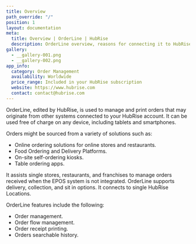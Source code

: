 ```yaml
---
title: Overview
path_override: "/"
position: 1
layout: documentation
meta:
  title: Overview | OrderLine | HubRise
  description: OrderLine overview, reasons for connecting it to HubRise and summary of integrated features. Synchronise data between your EPOS and your apps.
gallery:
  - __gallery-001.png
  - __gallery-002.png
app_info:
  category: Order Management
  availability: Worldwide
  price_range: Included in your HubRise subscription
  website: https://www.hubrise.com
  contact: contact@hubrise.com
---
```


OrderLine, edited by HubRise, is used to manage and print orders that may originate from other systems connected to your HubRise account. It can be used free of charge on any device, including tablets and smartphones.

Orders might be sourced from a variety of solutions such as:

- Online ordering solutions for online stores and restaurants.
- Food Ordering and Delivery Platforms.
- On-site self-ordering kiosks.
- Table ordering apps.

It assists single stores, restaurants, and franchises to manage orders received when the EPOS system is not integrated. OrderLine supports delivery, collection, and sit in options. It connects to single HubRise Locations.

OrderLine features include the following:

- Order management.
- Order flow management.
- Order receipt printing.
- Orders searchable history.
